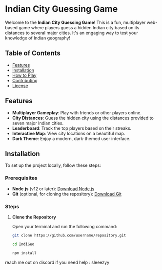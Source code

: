 # Indian City Guessing Game

Welcome to the **Indian City Guessing Game**! This is a fun, multiplayer web-based game where players guess a hidden Indian city based on its distances to several major cities. It's an engaging way to test your knowledge of Indian geography!

## Table of Contents

- [Features](#features)
- [Installation](#installation)
- [How to Play](#how-to-play)
- [Contributing](#contributing)
- [License](#license)

## Features

- **Multiplayer Gameplay**: Play with friends or other players online.
- **City Distances**: Guess the hidden city using the distances provided to seven major Indian cities.
- **Leaderboard**: Track the top players based on their streaks.
- **Interactive Map**: View city locations on a beautiful map.
- **Dark Theme**: Enjoy a modern, dark-themed user interface.

## Installation

To set up the project locally, follow these steps:

### Prerequisites

- **Node.js** (v12 or later): [Download Node.js](https://nodejs.org/)
- **Git** (optional, for cloning the repository): [Download Git](https://git-scm.com/)

### Steps

1. **Clone the Repository**

   Open your terminal and run the following command:

   ```bash
   git clone https://github.com/username/repository.git
   ```

   ```bash
   cd IndiGeo
   ```

   ```bash
   npm install
   ```
  
reach me out on discord if you need help : sleeezyy

